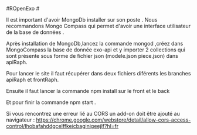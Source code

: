 #ROpenExo #

Il est important d'avoir MongoDb installer sur son poste .
Nous recommandons Mongo Compass qui permet d'avoir une interface utilisateur de la base de données .

Après installation de MongoDb,lancez la commande mongod ,créez dans MongoCompass la base de donnée exo-api et y importer 2 collections qui sont présente sous forme de fichier json (modele.json piece.json) dans apiRaph.

Pour lancer le site il faut récupérer dans deux fichiers diférents les branches apiRaph et frontRaph.

Ensuite il faut lancer la commande npm install sur le front et le back

Et pour finir la commande npm start .





Si vous rencontrez une erreur lié au CORS un add-on doit être ajouté au navigateur :
https://chrome.google.com/webstore/detail/allow-cors-access-control/lhobafahddgcelffkeicbaginigeejlf?hl=fr

